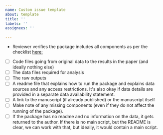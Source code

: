 ```yaml
---
name: Custom issue template
about: template
title: ''
labels: ''
assignees: ''

---
```


*   Reviewer verifies the package includes all components as per the checklist [here:](https://github.com/worldbank/wb-reproducible-research-repository/blob/main/reproducibility_package_checklist.md) 
  - [ ] Code files going from original data to the results in the paper (and ideally nothing else)
  - [ ] The data files required for analysis
  - [ ] The raw outputs
  - [ ] A readme file that explains how to run the package and explains data sources and any access restrictions. It's also okay if data details are provided in a separate data availability statement.
  - [ ] A link to the manuscript (if already published) or the manuscript itself
  - [ ] Make note of any missing components (even if they do not affect the running of the package). 
  - [ ] If the package has no readme and no information on the data, it gets returned to the author. If there is no main script, but the README is clear, we can work with that, but ideally, it would contain a main script.
